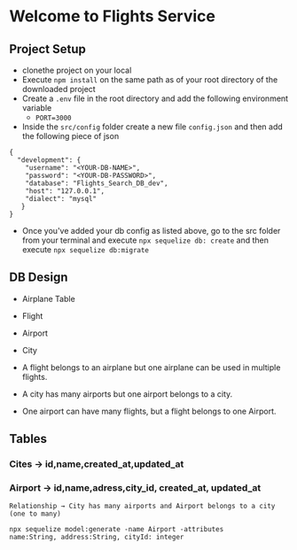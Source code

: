 # Welcome to Flights Service

## Project Setup 
  - clonethe project on your local
  - Execute `npm install` on the same path as of your root directory of the downloaded project
  - Create a `.env` file in the root directory and add the following environment variable
     - `PORT=3000`
  - Inside the `src/config` folder create a new file `config.json` and then add the following 
  piece of json

``````  
{
  "development": {
    "username": "<YOUR-DB-NAME>",
    "password": "<YOUR-DB-PASSWORD>",
    "database": "Flights_Search_DB_dev",
    "host": "127.0.0.1",
    "dialect": "mysql"
   }
}

``````

- Once you've added your db config as listed above, go to the src folder from your terminal and execute `npx sequelize db: create`
and then execute
`npx sequelize db:migrate`


## DB Design
   - Airplane Table
   - Flight
   - Airport
   - City

   - A flight belongs to an airplane but one airplane can be used in multiple flights. 
   - A city has many airports but one airport belongs to a city.
   - One airport can have many flights, but a flight belongs to one Airport.

## Tables

### Cites -> id,name,created_at,updated_at
### Airport -> id,name,adress,city_id, created_at, updated_at
    Relationship → City has many airports and Airport belongs to a city (one to many)

``````
npx sequelize model:generate -name Airport -attributes 
name:String, address:String, cityId: integer
``````

